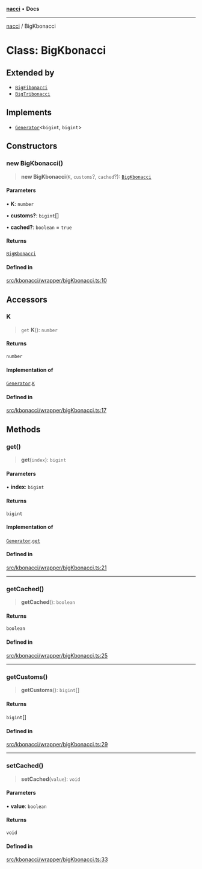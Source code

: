 [**nacci**](../README.md) • **Docs**

***

[nacci](../README.md) / BigKbonacci

# Class: BigKbonacci

## Extended by

- [`BigFibonacci`](BigFibonacci.md)
- [`BigTribonacci`](BigTribonacci.md)

## Implements

- [`Generator`](../namespaces/gen/interfaces/Generator.md)\<`bigint`, `bigint`\>

## Constructors

### new BigKbonacci()

> **new BigKbonacci**(`K`, `customs`?, `cached`?): [`BigKbonacci`](BigKbonacci.md)

#### Parameters

• **K**: `number`

• **customs?**: `bigint`[]

• **cached?**: `boolean` = `true`

#### Returns

[`BigKbonacci`](BigKbonacci.md)

#### Defined in

[src/kbonacci/wrapper/bigKbonacci.ts:10](https://github.com/havelessbemore/nacci/blob/19c265384213dac93b72925f12b93fd11a874a66/src/kbonacci/wrapper/bigKbonacci.ts#L10)

## Accessors

### K

> `get` **K**(): `number`

#### Returns

`number`

#### Implementation of

[`Generator`](../namespaces/gen/interfaces/Generator.md).[`K`](../namespaces/gen/interfaces/Generator.md#k)

#### Defined in

[src/kbonacci/wrapper/bigKbonacci.ts:17](https://github.com/havelessbemore/nacci/blob/19c265384213dac93b72925f12b93fd11a874a66/src/kbonacci/wrapper/bigKbonacci.ts#L17)

## Methods

### get()

> **get**(`index`): `bigint`

#### Parameters

• **index**: `bigint`

#### Returns

`bigint`

#### Implementation of

[`Generator`](../namespaces/gen/interfaces/Generator.md).[`get`](../namespaces/gen/interfaces/Generator.md#get)

#### Defined in

[src/kbonacci/wrapper/bigKbonacci.ts:21](https://github.com/havelessbemore/nacci/blob/19c265384213dac93b72925f12b93fd11a874a66/src/kbonacci/wrapper/bigKbonacci.ts#L21)

***

### getCached()

> **getCached**(): `boolean`

#### Returns

`boolean`

#### Defined in

[src/kbonacci/wrapper/bigKbonacci.ts:25](https://github.com/havelessbemore/nacci/blob/19c265384213dac93b72925f12b93fd11a874a66/src/kbonacci/wrapper/bigKbonacci.ts#L25)

***

### getCustoms()

> **getCustoms**(): `bigint`[]

#### Returns

`bigint`[]

#### Defined in

[src/kbonacci/wrapper/bigKbonacci.ts:29](https://github.com/havelessbemore/nacci/blob/19c265384213dac93b72925f12b93fd11a874a66/src/kbonacci/wrapper/bigKbonacci.ts#L29)

***

### setCached()

> **setCached**(`value`): `void`

#### Parameters

• **value**: `boolean`

#### Returns

`void`

#### Defined in

[src/kbonacci/wrapper/bigKbonacci.ts:33](https://github.com/havelessbemore/nacci/blob/19c265384213dac93b72925f12b93fd11a874a66/src/kbonacci/wrapper/bigKbonacci.ts#L33)
